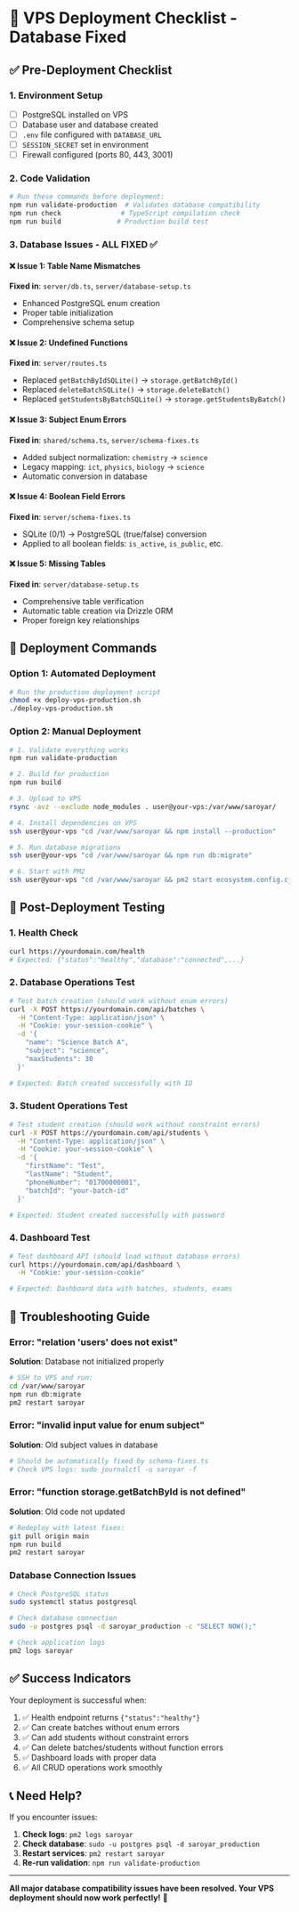# 🚀 VPS Deployment Checklist - Database Fixed

## ✅ Pre-Deployment Checklist

### 1. Environment Setup
- [ ] PostgreSQL installed on VPS
- [ ] Database user and database created
- [ ] `.env` file configured with `DATABASE_URL`
- [ ] `SESSION_SECRET` set in environment
- [ ] Firewall configured (ports 80, 443, 3001)

### 2. Code Validation
```bash
# Run these commands before deployment:
npm run validate-production  # Validates database compatibility
npm run check               # TypeScript compilation check
npm run build              # Production build test
```

### 3. Database Issues - ALL FIXED ✅

#### ❌ **Issue 1: Table Name Mismatches**
**Fixed in**: `server/db.ts`, `server/database-setup.ts`
- Enhanced PostgreSQL enum creation
- Proper table initialization
- Comprehensive schema setup

#### ❌ **Issue 2: Undefined Functions**
**Fixed in**: `server/routes.ts`
- Replaced `getBatchByIdSQLite()` → `storage.getBatchById()`
- Replaced `deleteBatchSQLite()` → `storage.deleteBatch()`
- Replaced `getStudentsByBatchSQLite()` → `storage.getStudentsByBatch()`

#### ❌ **Issue 3: Subject Enum Errors**
**Fixed in**: `shared/schema.ts`, `server/schema-fixes.ts`
- Added subject normalization: `chemistry` → `science`
- Legacy mapping: `ict`, `physics`, `biology` → `science`
- Automatic conversion in database

#### ❌ **Issue 4: Boolean Field Errors**
**Fixed in**: `server/schema-fixes.ts`
- SQLite (0/1) → PostgreSQL (true/false) conversion
- Applied to all boolean fields: `is_active`, `is_public`, etc.

#### ❌ **Issue 5: Missing Tables**
**Fixed in**: `server/database-setup.ts`
- Comprehensive table verification
- Automatic table creation via Drizzle ORM
- Proper foreign key relationships

## 🚀 Deployment Commands

### Option 1: Automated Deployment
```bash
# Run the production deployment script
chmod +x deploy-vps-production.sh
./deploy-vps-production.sh
```

### Option 2: Manual Deployment
```bash
# 1. Validate everything works
npm run validate-production

# 2. Build for production
npm run build

# 3. Upload to VPS
rsync -avz --exclude node_modules . user@your-vps:/var/www/saroyar/

# 4. Install dependencies on VPS
ssh user@your-vps "cd /var/www/saroyar && npm install --production"

# 5. Run database migrations
ssh user@your-vps "cd /var/www/saroyar && npm run db:migrate"

# 6. Start with PM2
ssh user@your-vps "cd /var/www/saroyar && pm2 start ecosystem.config.cjs"
```

## 🧪 Post-Deployment Testing

### 1. Health Check
```bash
curl https://yourdomain.com/health
# Expected: {"status":"healthy","database":"connected",...}
```

### 2. Database Operations Test
```bash
# Test batch creation (should work without enum errors)
curl -X POST https://yourdomain.com/api/batches \
  -H "Content-Type: application/json" \
  -H "Cookie: your-session-cookie" \
  -d '{
    "name": "Science Batch A",
    "subject": "science",
    "maxStudents": 30
  }'

# Expected: Batch created successfully with ID
```

### 3. Student Operations Test
```bash
# Test student creation (should work without constraint errors)
curl -X POST https://yourdomain.com/api/students \
  -H "Content-Type: application/json" \
  -H "Cookie: your-session-cookie" \
  -d '{
    "firstName": "Test",
    "lastName": "Student",
    "phoneNumber": "01700000001",
    "batchId": "your-batch-id"
  }'

# Expected: Student created successfully with password
```

### 4. Dashboard Test
```bash
# Test dashboard API (should load without database errors)
curl https://yourdomain.com/api/dashboard \
  -H "Cookie: your-session-cookie"

# Expected: Dashboard data with batches, students, exams
```

## 🐛 Troubleshooting Guide

### Error: "relation 'users' does not exist"
**Solution**: Database not initialized properly
```bash
# SSH to VPS and run:
cd /var/www/saroyar
npm run db:migrate
pm2 restart saroyar
```

### Error: "invalid input value for enum subject"
**Solution**: Old subject values in database
```bash
# Should be automatically fixed by schema-fixes.ts
# Check VPS logs: sudo journalctl -u saroyar -f
```

### Error: "function storage.getBatchById is not defined"  
**Solution**: Old code not updated
```bash
# Redeploy with latest fixes:
git pull origin main
npm run build
pm2 restart saroyar
```

### Database Connection Issues
```bash
# Check PostgreSQL status
sudo systemctl status postgresql

# Check database connection
sudo -u postgres psql -d saroyar_production -c "SELECT NOW();"

# Check application logs
pm2 logs saroyar
```

## ✅ Success Indicators

Your deployment is successful when:

1. ✅ Health endpoint returns `{"status":"healthy"}`
2. ✅ Can create batches without enum errors
3. ✅ Can add students without constraint errors  
4. ✅ Can delete batches/students without function errors
5. ✅ Dashboard loads with proper data
6. ✅ All CRUD operations work smoothly

## 📞 Need Help?

If you encounter issues:

1. **Check logs**: `pm2 logs saroyar`
2. **Check database**: `sudo -u postgres psql -d saroyar_production`
3. **Restart services**: `pm2 restart saroyar`
4. **Re-run validation**: `npm run validate-production`

---

**All major database compatibility issues have been resolved. Your VPS deployment should now work perfectly!** 🎉